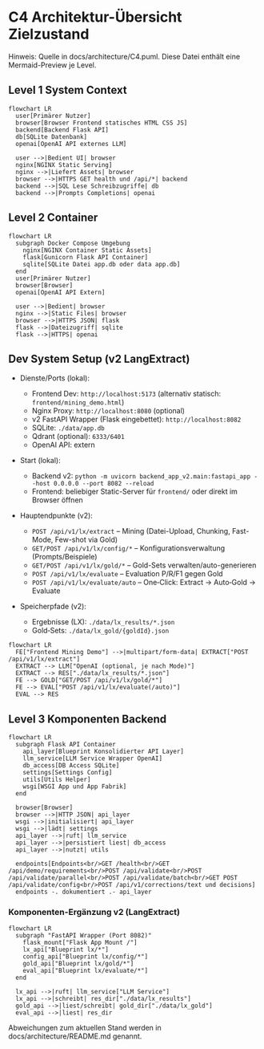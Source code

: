 # C4 Architektur-Übersicht Zielzustand

Hinweis: Quelle in docs/architecture/C4.puml. Diese Datei enthält eine Mermaid-Preview je Level.

## Level 1 System Context

```mermaid
flowchart LR
  user[Primärer Nutzer]
  browser[Browser Frontend statisches HTML CSS JS]
  backend[Backend Flask API]
  db[SQLite Datenbank]
  openai[OpenAI API externes LLM]

  user -->|Bedient UI| browser
  nginx[NGINX Static Serving]
  nginx -->|Liefert Assets| browser
  browser -->|HTTPS GET health und /api/*| backend
  backend -->|SQL Lese Schreibzugriffe| db
  backend -->|Prompts Completions| openai
```

## Level 2 Container

```mermaid
flowchart LR
  subgraph Docker Compose Umgebung
    nginx[NGINX Container Static Assets]
    flask[Gunicorn Flask API Container]
    sqlite[SQLite Datei app.db oder data app.db]
  end
  user[Primärer Nutzer]
  browser[Browser]
  openai[OpenAI API Extern]

  user -->|Bedient| browser
  nginx -->|Static Files| browser
  browser -->|HTTPS JSON| flask
  flask -->|Dateizugriff| sqlite
  flask -->|HTTPS| openai
```

## Dev System Setup (v2 LangExtract)

- Dienste/Ports (lokal):

  - Frontend Dev: `http://localhost:5173` (alternativ statisch: `frontend/mining_demo.html`)
  - Nginx Proxy: `http://localhost:8080` (optional)
  - v2 FastAPI Wrapper (Flask eingebettet): `http://localhost:8082`
  - SQLite: `./data/app.db`
  - Qdrant (optional): `6333/6401`
  - OpenAI API: extern
- Start (lokal):

  - Backend v2: `python -m uvicorn backend_app_v2.main:fastapi_app --host 0.0.0.0 --port 8082 --reload`
  - Frontend: beliebiger Static-Server für `frontend/` oder direkt im Browser öffnen
- Hauptendpunkte (v2):

  - `POST /api/v1/lx/extract` – Mining (Datei-Upload, Chunking, Fast-Mode, Few-shot via Gold)
  - `GET/POST /api/v1/lx/config/*` – Konfigurationsverwaltung (Prompts/Beispiele)
  - `GET/POST /api/v1/lx/gold/*` – Gold-Sets verwalten/auto-generieren
  - `POST /api/v1/lx/evaluate` – Evaluation P/R/F1 gegen Gold
  - `POST /api/v1/lx/evaluate/auto` – One‑Click: Extract → Auto‑Gold → Evaluate

- Speicherpfade (v2):
  - Ergebnisse (LX): `./data/lx_results/*.json`
  - Gold‑Sets: `./data/lx_gold/{goldId}.json`

```mermaid
flowchart LR
  FE["Frontend Mining Demo"] -->|multipart/form-data| EXTRACT["POST /api/v1/lx/extract"]
  EXTRACT --> LLM["OpenAI (optional, je nach Mode)"]
  EXTRACT --> RES["./data/lx_results/*.json"]
  FE --> GOLD["GET/POST /api/v1/lx/gold/*"]
  FE --> EVAL["POST /api/v1/lx/evaluate(/auto)"]
  EVAL --> RES
```

## Level 3 Komponenten Backend

```mermaid
flowchart LR
  subgraph Flask API Container
    api_layer[Blueprint Konsolidierter API Layer]
    llm_service[LLM Service Wrapper OpenAI]
    db_access[DB Access SQLite]
    settings[Settings Config]
    utils[Utils Helper]
    wsgi[WSGI App und App Fabrik]
  end

  browser[Browser]
  browser -->|HTTP JSON| api_layer
  wsgi -->|initialisiert| api_layer
  wsgi -->|lädt| settings
  api_layer -->|ruft| llm_service
  api_layer -->|persistiert liest| db_access
  api_layer -->|nutzt| utils

  endpoints[Endpoints<br/>GET /health<br/>GET /api/demo/requirements<br/>POST /api/validate<br/>POST /api/validate/parallel<br/>POST /api/validate/batch<br/>GET POST /api/validate/config<br/>POST /api/v1/corrections/text und decisions]
  endpoints -. dokumentiert .- api_layer
```

### Komponenten-Ergänzung v2 (LangExtract)

```mermaid
flowchart LR
  subgraph "FastAPI Wrapper (Port 8082)"
    flask_mount["Flask App Mount /"]
    lx_api["Blueprint lx/*"]
    config_api["Blueprint lx/config/*"]
    gold_api["Blueprint lx/gold/*"]
    eval_api["Blueprint lx/evaluate/*"]
  end

  lx_api -->|ruft| llm_service["LLM Service"]
  lx_api -->|schreibt| res_dir["./data/lx_results"]
  gold_api -->|liest/schreibt| gold_dir["./data/lx_gold"]
  eval_api -->|liest| res_dir
```

Abweichungen zum aktuellen Stand werden in docs/architecture/README.md genannt.
